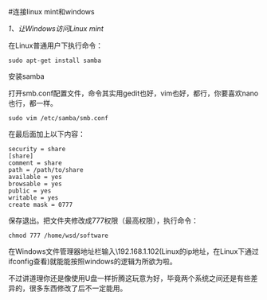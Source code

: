 #连接linux mint和windows

_1、让Windows访问Linux mint_

在Linux普通用户下执行命令：

```
sudo apt-get install samba
```

安装samba

打开smb.conf配置文件，命令其实用gedit也好，vim也好，都行，你要喜欢nano也行，都一样。

```
sudo vim /etc/samba/smb.conf
```

在最后面加上以下内容：

```
security = share
[share]
comment = share
path = /path/to/share
available = yes
browsable = yes
public = yes
writable = yes
create mask = 0777
```

保存退出。把文件夹修改成777权限（最高权限），执行命令：

```
chmod 777 /home/wsd/software
```

在Windows文件管理器地址栏输入\\192.168.1.102(Linux的ip地址，在Linux下通过ifconfig查看)就能能按照windows的逻辑为所欲为啦。

不过讲道理你还是像使用U盘一样折腾这玩意为好，毕竟两个系统之间还是有些差异的，很多东西修改了后不一定能用。